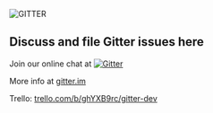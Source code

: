 ![GITTER](http://i.imgur.com/DozxXlJ.png)

Discuss and file Gitter issues here
----

Join our online chat at [![Gitter](https://badges.gitter.im/gitterHQ/gitter.svg)](https://gitter.im/gitterHQ/gitter)

More info at [gitter.im](https://gitter.im)

Trello: [trello.com/b/ghYXB9rc/gitter-dev](https://trello.com/b/ghYXB9rc/gitter-dev)

